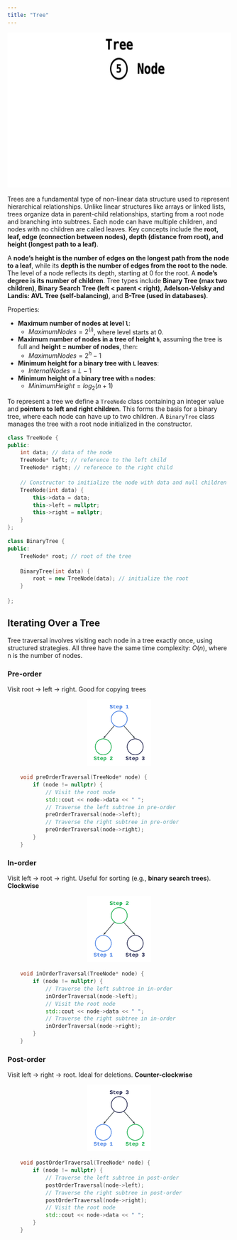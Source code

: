 ```yaml
---
title: "Tree"
---
```


<div style="text-align: center;">
  <img src="/images/cpp/03-Linear-Data-Structures-and-Trees/Tree.gif" alt="CLL" height="350">
</div>

Trees are a fundamental type of non-linear data structure used to represent hierarchical relationships. Unlike linear structures like arrays or linked lists, trees organize data in parent-child relationships, starting from a root node and branching into subtrees. Each node can have multiple children, and nodes with no children are called leaves. Key concepts include the **root, leaf, edge (connection between nodes), depth (distance from root), and height (longest path to a leaf)**.

A **node’s height is the number of edges on the longest path from the node to a leaf**, while its **depth is the number of edges from the root to the node**. The level of a node reflects its depth, starting at 0 for the root. A **node’s degree is its number of children**. Tree types include **Binary Tree (max two children)**, **Binary Search Tree (left < parent < right)**, **Adelson-Velsky and Landis: AVL Tree (self-balancing)**, and **B-Tree (used in databases)**.

Properties:

* **Maximum number of nodes at level `l`**:
  * $Maximum Nodes = 2^{(i)}$, where level starts at 0.
* **Maximum number of nodes in a tree of height `h`**, assuming the tree is full and **height = number of nodes**, then:
  * $Maximum Nodes = 2^{h}-1$
* **Minimum height for a binary tree with `L` leaves**:  
  * $Internal Nodes = L-1$
* **Minimum height of a binary tree with `n` nodes**:  
  * $Minimum Height = log_2(n+1)$

To represent a tree we define a `TreeNode` class containing an integer value and **pointers to left and right children**. This forms the basis for a binary tree, where each node can have up to two children. A `BinaryTree` class manages the tree with a root node initialized in the constructor.

```cpp
class TreeNode {
public:
    int data; // data of the node
    TreeNode* left; // reference to the left child
    TreeNode* right; // reference to the right child
    
    // Constructor to initialize the node with data and null children
    TreeNode(int data) {
        this->data = data;
        this->left = nullptr;
        this->right = nullptr;
    }
};
```

```cpp
class BinaryTree {
public:
    TreeNode* root; // root of the tree
    
    BinaryTree(int data) {
        root = new TreeNode(data); // initialize the root
    }
    
};
```

## Iterating Over a Tree

Tree traversal involves visiting each node in a tree exactly once, using structured strategies. 
All three have the same time complexity: $O(n)$, where n is the number of nodes.

### Pre-order

Visit root → left → right. Good for copying trees

<div style="text-align: center;">
  <img src="/images/cpp/03-Linear-Data-Structures-and-Trees/Tree-pre-order.png" alt="CLL" height="150">
</div>

```cpp
    void preOrderTraversal(TreeNode* node) {
        if (node != nullptr) {
            // Visit the root node
            std::cout << node->data << " ";
            // Traverse the left subtree in pre-order
            preOrderTraversal(node->left);
            // Traverse the right subtree in pre-order
            preOrderTraversal(node->right);
        }
    }
```

### In-order

Visit left → root → right. Useful for sorting (e.g., **binary search trees**). **Clockwise**

<div style="text-align: center;">
  <img src="/images/cpp/03-Linear-Data-Structures-and-Trees/Tree-in-order.png" alt="CLL" height="150">
</div>

```cpp
    void inOrderTraversal(TreeNode* node) {
        if (node != nullptr) {
            // Traverse the left subtree in in-order
            inOrderTraversal(node->left);
            // Visit the root node
            std::cout << node->data << " ";
            // Traverse the right subtree in in-order
            inOrderTraversal(node->right);
        }
    }
```

### Post-order

Visit left → right → root. Ideal for deletions.  **Counter-clockwise**

<div style="text-align: center;">
  <img src="/images/cpp/03-Linear-Data-Structures-and-Trees/Tree-post-order.png" alt="CLL" height="150">
</div>

```cpp
    void postOrderTraversal(TreeNode* node) {
        if (node != nullptr) {
            // Traverse the left subtree in post-order
            postOrderTraversal(node->left);
            // Traverse the right subtree in post-order
            postOrderTraversal(node->right);
            // Visit the root node
            std::cout << node->data << " ";
        }
    }
```

